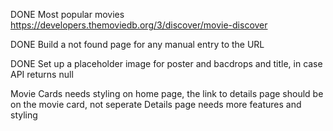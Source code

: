 DONE Most popular movies
https://developers.themoviedb.org/3/discover/movie-discover

DONE Build a not found page for any manual entry to the URL

DONE Set up a placeholder image for poster and bacdrops and title, in case API returns null

Movie Cards needs styling on home page, the link to details page should be on the movie card, not seperate
Details page needs more features and styling